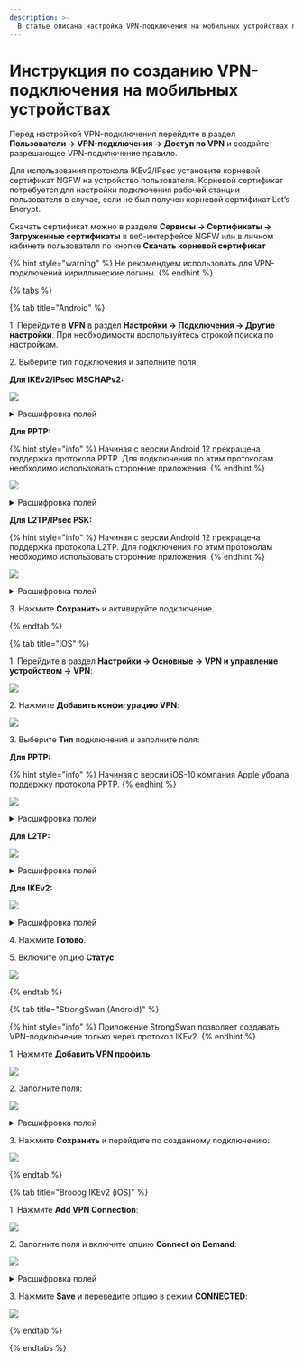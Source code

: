 ```yaml
---
description: >-
  В статье описана настройка VPN-подключения на мобильных устройствах по протоколам IKEv2/IPsec, L2TP/IPsec и PPTP.
---
```


# Инструкция по созданию VPN-подключения на мобильных устройствах

Перед настройкой VPN-подключения перейдите в раздел **Пользователи -> VPN-подключения -> Доступ по VPN** и создайте разрешающее VPN-подключение правило.

Для использования протокола IKEv2/IPsec установите корневой сертификат NGFW на устройство пользователя. Корневой сертификат потребуется для настройки подключения рабочей станции пользователя в случае, если не был получен корневой сертификат Let’s Encrypt.

Скачать сертификат можно в разделе **Сервисы -> Сертификаты -> Загруженные сертификаты** в веб-интерфейсе NGFW или в личном кабинете пользователя по кнопке **Скачать корневой сертификат**

{% hint style="warning" %}
Не рекомендуем использовать для VPN-подключений кириллические логины.
{% endhint %}

{% tabs %}

{% tab title="Android" %}

1\. Перейдите в **VPN** в раздел **Настройки -> Подключения -> Другие настройки**. При необходимости воспользуйтесь строкой поиска по настройкам.

2\. Выберите тип подключения и заполните поля:

**Для IKEv2/IPsec MSCHAPv2:**

![](/.gitbook/assets/connection-for-mobile-devices5.png)

<details>

<summary>Расшифровка полей</summary>

* **Название сети** - имя подключения;
* **Адрес сервера** - домен или IP-адрес, указанный в Ideco NGFW в разделе **Пользователи -> VPN-подключения -> Основное -> Подключение по IKEv2/IPsec**;
* **Идентификатор IPsec** - логин пользователя, которому разрешено подключение по VPN;
* **Сертификат ЦС IPsec** - не проверять сервер;
* **Сертификат сервера** - принято от сервера;
* **Имя** - логин пользователя, которому разрешено подключение по VPN;
* **Пароль** - пароль пользователя.

</details>

**Для PPTP:**

{% hint style="info" %}
Начиная с версии Android 12 прекращена поддержка протокола PPTP. Для подключения по этим протоколам необходимо использовать сторонние приложения.
{% endhint %}

![](/.gitbook/assets/connection-for-mobile-devices4.png)

<details>

<summary>Расшифровка полей</summary>

* **Имя** - имя подключения;
* **Адрес сервера** - домен или IP-адрес Ideco NGFW;
* **Имя пользователя** - логин пользователя, которому разрешено подключение по VPN;
* **Пароль** - пароль пользователя.
  
</details>

**Для L2TP/IPsec PSK:**

{% hint style="info" %}
Начиная с версии Android 12 прекращена поддержка протокола L2TP. Для подключения по этим протоколам необходимо использовать сторонние приложения.
{% endhint %}

![](/.gitbook/assets/connection-for-mobile-devices6.png)

<details>

<summary>Расшифровка полей</summary>

* **Имя** - имя подключения;
* **Адрес сервера** - домен или IP-адрес Ideco NGFW;
* **Общий ключ IPsec** - значение строки **PSK** в разделе **Пользователи -> VPN-подключения -> Основное -> Подключение по L2TP/IPsec**.

</details>

3\. Нажмите **Сохранить** и активируйте подключение.

{% endtab %}

{% tab title="iOS" %}

1\. Перейдите в раздел **Настройки -> Основные -> VPN и управление устройством -> VPN**:

![](/.gitbook/assets/connection-for-mobile-devices7.png)

2\. Нажмите **Добавить конфигурацию VPN**:

![](/.gitbook/assets/connection-for-mobile-devices8.png)

3\. Выберите **Тип** подключения и заполните поля:

**Для PPTP:**

{% hint style="info" %}
Начиная с версии iOS-10 компания Apple убрала поддержку протокола PPTP.
{% endhint %}

![](/.gitbook/assets/connection-for-mobile-devices9.png)

<details>

<summary>Расшифровка полей</summary>

* **Описание** - название соединения;
* **Сервер** - домен или IP-адрес Ideco NGFW;
* **Учетная запись** - логин пользователя, которому разрешено подключение по VPN;
* **Пароль** - пароль пользователя.

</details>

**Для L2TP:**

![](/.gitbook/assets/connection-for-mobile-devices10.png)

<details>

<summary>Расшифровка полей</summary>

* **Описание** - название соединения;
* **Сервер** - домен или IP-адрес Ideco NGFW;
* **Учетная запись** - логин пользователя, которому разрешено подключение по VPN;
* **Пароль** - пароль пользователя;
* **Общий ключ** - значение строки **PSK** в разделе **Пользователи -> VPN-подключения -> Основное -> Подключение по L2TP/IPsec**.

</details>

**Для IKEv2:**

![](/.gitbook/assets/connection-for-mobile-devices11.png)

<details>

<summary>Расшифровка полей</summary>

* **Описание** - название соединения;
* **Сервер** - домен или IP-адрес, указанный в Ideco NGFW в разделе **Пользователи -> VPN-подключения -> Основное -> Подключение по IKEv2/IPsec**;
* **Удаленный ID** - домен или IP-адрес, указанный в Ideco NGFW в разделе **Пользователи -> VPN-подключения -> Основное -> Подключение по IKEv2/IPsec**;
* **Имя пользователя** - логин пользователя, которому разрешено подключение по VPN;
* **Пароль** - пароль пользователя.

</details>

4\. Нажмите **Готово**.

5\. Включите опцию **Статус**:

![](/.gitbook/assets/connection-for-mobile-devices12.png)

{% endtab %}

{% tab title="StrongSwan (Android)" %}


{% hint style="info" %}
Приложение StrongSwan позволяет создавать VPN-подключение только через протокол IKEv2.
{% endhint %}

1\. Нажмите **Добавить VPN профиль**:

![](/.gitbook/assets/connection-for-mobile-devices1.png)

2\. Заполните поля:

![](/.gitbook/assets/connection-for-mobile-devices2.png)

<details>

<summary>Расшифровка полей</summary>

* **Сервер** - домен или IP-адрес, указанный в Ideco NGFW в разделе **Пользователи -> VPN-подключения -> Основное -> Подключение по IKEv2/IPsec**;
* **VPN тип** - IKEv2 EAP (Логин/Пароль);
* **Логин** - логин пользователя, которому разрешено подключение по VPN;
* **Пароль** - пароль пользователя.

</details>

3\. Нажмите **Сохранить** и перейдите по созданному подключению:

![](/.gitbook/assets/connection-for-mobile-devices3.png)

{% endtab %}

{% tab title="Brooog IKEv2 (iOS)" %}

1\. Нажмите **Add VPN Connection**:

![](/.gitbook/assets/vpn-autorization21.png)

2\. Заполните поля и включите опцию **Connect on Demand**:

![](/.gitbook/assets/vpn-authorization22.png)

<details>

<summary>Расшифровка полей</summary>

* **Server** - домен или IP-адрес, указанный в Ideco NGFW в разделе **Пользователи -> VPN-подключения -> Основное -> Подключение по IKEv2/IPsec**;
* **Username** - логин пользователя, которому разрешено подключение по VPN;
* **Password** - пароль пользователя.

</details>

3\. Нажмите **Save** и переведите опцию в режим **CONNECTED**:

![](/.gitbook/assets/vpn-autorization23.png)

{% endtab %}

{% endtabs %}
